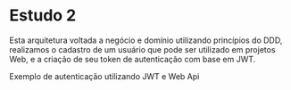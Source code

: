 # Estudo 2

Esta arquitetura voltada a negócio e domínio utilizando princípios do DDD, realizamos o cadastro de um usuário que pode ser utilizado em projetos Web, e a criação de seu token de autenticação com base em JWT.

Exemplo de autenticação utilizando JWT e Web Api

